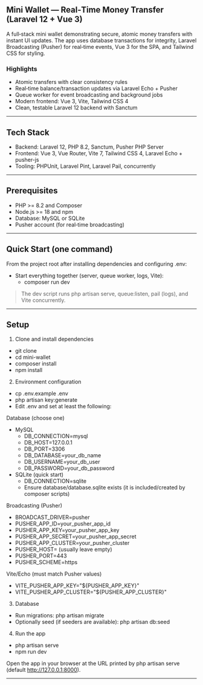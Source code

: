 ## Mini Wallet — Real‑Time Money Transfer (Laravel 12 + Vue 3)

A full‑stack mini wallet demonstrating secure, atomic money transfers with instant UI updates. The app uses database transactions for integrity, Laravel Broadcasting (Pusher) for real‑time events, Vue 3 for the SPA, and Tailwind CSS for styling.

### Highlights
- Atomic transfers with clear consistency rules
- Real‑time balance/transaction updates via Laravel Echo + Pusher
- Queue worker for event broadcasting and background jobs
- Modern frontend: Vue 3, Vite, Tailwind CSS 4
- Clean, testable Laravel 12 backend with Sanctum

---

## Tech Stack
- Backend: Laravel 12, PHP 8.2, Sanctum, Pusher PHP Server
- Frontend: Vue 3, Vue Router, Vite 7, Tailwind CSS 4, Laravel Echo + pusher-js
- Tooling: PHPUnit, Laravel Pint, Laravel Pail, concurrently

---

## Prerequisites
- PHP >= 8.2 and Composer
- Node.js >= 18 and npm
- Database: MySQL or SQLite
- Pusher account (for real‑time broadcasting)

---

## Quick Start (one command)
From the project root after installing dependencies and configuring .env:

- Start everything together (server, queue worker, logs, Vite):
  - composer run dev

> The dev script runs php artisan serve, queue:listen, pail (logs), and Vite concurrently.

---

## Setup

1) Clone and install dependencies
- git clone <your-repo-url>
- cd mini-wallet
- composer install
- npm install

2) Environment configuration
- cp .env.example .env
- php artisan key:generate
- Edit .env and set at least the following:

Database (choose one)
- MySQL
  - DB_CONNECTION=mysql
  - DB_HOST=127.0.0.1
  - DB_PORT=3306
  - DB_DATABASE=your_db_name
  - DB_USERNAME=your_db_user
  - DB_PASSWORD=your_db_password
- SQLite (quick start)
  - DB_CONNECTION=sqlite
  - Ensure database/database.sqlite exists (it is included/created by composer scripts)

Broadcasting (Pusher)
- BROADCAST_DRIVER=pusher
- PUSHER_APP_ID=your_pusher_app_id
- PUSHER_APP_KEY=your_pusher_app_key
- PUSHER_APP_SECRET=your_pusher_app_secret
- PUSHER_APP_CLUSTER=your_pusher_cluster
- PUSHER_HOST= (usually leave empty)
- PUSHER_PORT=443
- PUSHER_SCHEME=https

Vite/Echo (must match Pusher values)
- VITE_PUSHER_APP_KEY="${PUSHER_APP_KEY}"
- VITE_PUSHER_APP_CLUSTER="${PUSHER_APP_CLUSTER}"

3) Database
- Run migrations: php artisan migrate
- Optionally seed (if seeders are available): php artisan db:seed

4) Run the app
  - php artisan serve
  - npm run dev

Open the app in your browser at the URL printed by php artisan serve (default http://127.0.0.1:8000).

---